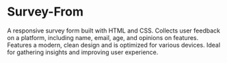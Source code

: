 # Survey-From
A responsive survey form built with HTML and CSS. Collects user feedback on a platform, including name, email, age, and opinions on features. Features a modern, clean design and is optimized for various devices. Ideal for gathering insights and improving user experience.
